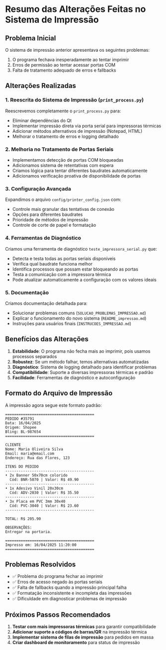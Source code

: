 # Resumo das Alterações Feitas no Sistema de Impressão

## Problema Inicial

O sistema de impressão anterior apresentava os seguintes problemas:

1. O programa fechava inesperadamente ao tentar imprimir
2. Erros de permissão ao tentar acessar portas COM
3. Falta de tratamento adequado de erros e fallbacks

## Alterações Realizadas

### 1. Reescrita do Sistema de Impressão (`print_process.py`)

Reescrevemos completamente o `print_process.py` para:

- Eliminar dependências do Qt
- Implementar impressão direta via porta serial para impressoras térmicas
- Adicionar métodos alternativos de impressão (Notepad, HTML)
- Melhorar o tratamento de erros e logging detalhado

### 2. Melhoria no Tratamento de Portas Seriais

- Implementamos detecção de portas COM bloqueadas
- Adicionamos sistema de retentativas com espera
- Criamos lógica para tentar diferentes baudrates automaticamente
- Adicionamos verificação proativa de disponibilidade de portas

### 3. Configuração Avançada

Expandimos o arquivo `config/printer_config.json` com:

- Controle mais granular das tentativas de conexão
- Opções para diferentes baudrates
- Prioridade de métodos de impressão
- Controle de corte de papel e formatação

### 4. Ferramentas de Diagnóstico

Criamos uma ferramenta de diagnóstico `teste_impressora_serial.py` que:

- Detecta e testa todas as portas seriais disponíveis
- Verifica qual baudrate funciona melhor
- Identifica processos que possam estar bloqueando as portas
- Testa a comunicação com a impressora térmica
- Pode atualizar automaticamente a configuração com os valores ideais

### 5. Documentação

Criamos documentação detalhada para:

- Solucionar problemas comuns (`SOLUCAO_PROBLEMAS_IMPRESSAO.md`)
- Explicar o funcionamento do novo sistema (`README_impressao.md`)
- Instruções para usuários finais (`INSTRUCOES_IMPRESSAO.md`)

## Benefícios das Alterações

1. **Estabilidade**: O programa não fecha mais ao imprimir, pois usamos processos separados
2. **Robustez**: Se um método falhar, temos alternativas automatizadas
3. **Diagnóstico**: Sistema de logging detalhado para identificar problemas
4. **Compatibilidade**: Suporte a diversas impressoras térmicas e padrão
5. **Facilidade**: Ferramentas de diagnóstico e autoconfiguração

## Formato do Arquivo de Impressão

A impressão agora segue este formato padrão:

```
========================================
PEDIDO #35791
Data: 16/04/2025
Origem: Shopee
Bling: BL-987654
========================================

CLIENTE
Nome: Maria Oliveira Silva
Email: maria@email.com
Endereço: Rua das Flores, 123

ITENS DO PEDIDO
----------------------------------------
• 2x Banner 50x70cm colorido
  Cód: BNR-5070 | Valor: R$ 49.90
----------------------------------------
• 1x Adesivo Vinil 20x30cm
  Cód: ADV-2030 | Valor: R$ 35.50
----------------------------------------
• 3x Placa em PVC 3mm 30x40
  Cód: PVC-3040 | Valor: R$ 23.60
----------------------------------------

TOTAL: R$ 205.90

OBSERVAÇÕES:
Entregar na portaria.

========================================
Impresso em: 16/04/2025 11:20:00
========================================
```

## Problemas Resolvidos

- ✅ Problema do programa fechar ao imprimir
- ✅ Erros de acesso negado às portas seriais
- ✅ Falta de fallbacks quando a impressão principal falha
- ✅ Formatação inconsistente e incompleta das impressões
- ✅ Dificuldade em diagnosticar problemas de impressão

## Próximos Passos Recomendados

1. **Testar com mais impressoras térmicas** para garantir compatibilidade
2. **Adicionar suporte a códigos de barras/QR** na impressão térmica
3. **Implementar sistema de filas de impressão** para pedidos em massa
4. **Criar dashboard de monitoramento** para status de impressão 